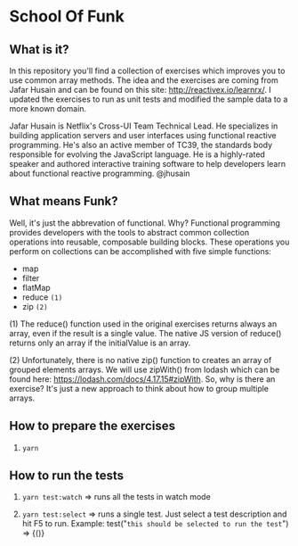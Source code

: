 # School Of Funk

## What is it?

In this repository you'll find a collection of exercises which improves you to use common array methods. 
The idea and the exercises are coming from Jafar Husain and can be found on this site: http://reactivex.io/learnrx/.
I updated the exercises to run as unit tests and modified the sample data to a more known domain.

Jafar Husain is Netflix's Cross-UI Team Technical Lead. He specializes in building application servers and user
interfaces using functional reactive programming. He's also an active member of TC39, the standards body responsible
for evolving the JavaScript language. He is a highly-rated speaker and authored interactive training software to help
developers learn about functional reactive programming. @jhusain

## What means Funk?

Well, it's just the abbrevation of functional. Why? Functional programming provides developers with the tools to
abstract common collection operations into reusable, composable building blocks. These operations you perform on
collections can be accomplished with five simple functions:

- map
- filter
- flatMap
- reduce `(1)`
- zip `(2)`

(1) The reduce() function used in the original exercises returns always an array, even if the result is a single value.
The native JS version of reduce() returns only an array if the initialValue is an array.

(2) Unfortunately, there is no native zip() function to creates an array of grouped elements arrays. 
We will use zipWith() from lodash which can be found here: https://lodash.com/docs/4.17.15#zipWith. 
So, why is there an exercise? It's just a new approach to think about how to group multiple arrays.

## How to prepare the exercises

1. `yarn`

## How to run the tests

1. `yarn test:watch` => runs all the tests in watch mode

2. `yarn test:select` => runs a single test. Just select a test description and hit F5 to run. Example: test("`this should be selected to run the test`") => {()}
